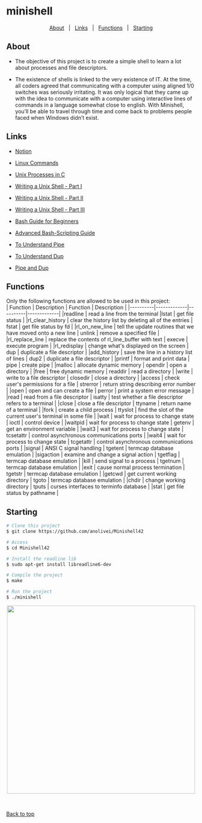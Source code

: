 # minishell

<p align="center">
  <a href="#about">About</a> &#xa0; | &#xa0;
  <a href="#links">Links</a> &#xa0; | &#xa0;
  <a href="#functions">Functions</a> &#xa0; | &#xa0;
  <a href="#starting">Starting</a>
</p>


## About ##

- The objective of this project is to create a simple shell to learn a lot about processes and file descriptors.

- The existence of shells is linked to the very existence of IT. At the time, all coders agreed that communicating with a computer using aligned 1/0 switches was seriously irritating. It was only logical that they came up with the idea to communicate with
a computer using interactive lines of commands in a language somewhat close to english.
With Minishell, you’ll be able to travel through time and come back to problems people faced when Windows didn’t exist.

## Links ##

- [Notion](https://www.notion.so/Minishell-Materials-7bbd45a806e04395ab578ca3f805806c)

- [Linux Commands](https://www.rapidtables.com/code/linux/index.html)

- [Unix Processes in C](https://www.youtube.com/watch?v=cex9XrZCU14&list=PLfqABt5AS4FkW5mOn2Tn9ZZLLDwA3kZUY&index=1)

- [Writing a Unix Shell - Part I](https://indradhanush.github.io/blog/writing-a-unix-shell-part-1/)

- [Writing a Unix Shell - Part II](https://indradhanush.github.io/blog/writing-a-unix-shell-part-2/)

- [Writing a Unix Shell - Part III](https://indradhanush.github.io/blog/writing-a-unix-shell-part-3/)

- [Bash Guide for Beginners](https://tldp.org/LDP/Bash-Beginners-Guide/html/index.html)

- [Advanced Bash-Scripting Guide](https://tldp.org/LDP/abs/html/index.html)

- [To Understand Pipe](https://www.youtube.com/watch?v=uHH7nHkgZ4w)

- [To Understand Dup](https://www.youtube.com/watch?v=EqndHT606Tw)

- [Pipe and Dup](https://www.youtube.com/watch?v=fOaK6oRqhEo)


## Functions ##
Only the following functions are allowed to be used in this project:<br>
| Function | Description | Function | Description |
|----------|-------------|----------|-------------|
|readline | read a line from the terminal |lstat | get file status | 
|rl_clear_history | clear the history list by deleting all of the entries | fstat | get file status by fd |
|rl_on_new_line | tell the update routines that we have moved onto a new line | unlink | remove a specified file |
|rl_replace_line | replace the contents of rl_line_buffer with text | execve | execute program |
|rl_redisplay | change what's displayed on the screen | dup | duplicate a file descriptor |
|add_history | save the line in a history list of lines | dup2 | duplicate a file descriptor |
|printf | format and print data | pipe | create pipe |
|malloc | allocate dynamic memory | opendir | open a directory |
|free | free dynamic memory | readdir | read a directory |
|write | write to a file descriptor | closedir | close a directory |
|access | check user's permissions for a file | strerror | return string describing error number |
|open | open and can create a file | perror | print a system error message |
|read | read from a file descriptor | isatty | test whether a file descriptor refers to a terminal |
|close | close a file descriptor | ttyname | return name of a terminal |
|fork | create a child process | ttyslot | find the slot of the current user's terminal in some file |
|wait | wait for process to change state | ioctl | control device |
|waitpid | wait for process to change state | getenv | get an environment variable |
|wait3 | wait for process to change state | tcsetattr | control asynchronous communications ports |
|wait4 | wait for process to change state | tcgetattr | control asynchronous communications ports |
|signal | ANSI C signal handling | tgetent | termcap database emulation |
|sigaction | examine and change a signal action | tgetflag |  termcap database emulation |
|kill | send signal to a process | tgetnum |  termcap database emulation |
|exit | cause normal process termination | tgetstr | termcap database emulation |
|getcwd | get current working directory | tgoto | termcap database emulation |
|chdir | change working directory | tputs | curses interfaces to terminfo database |
|stat | get file status by pathname |

## Starting ##

```bash
# Clone this project
$ git clone https://github.com/anolivei/Minishell42

# Access
$ cd Minishell42

# Install the readline lib
$ sudo apt-get install libreadline6-dev

# Compile the project
$ make

# Run the project
$ ./minishell

```
<p align="center">
<img width="500px" src="./bighell.png?raw=true" />
</p>
&#xa0;

<a href="#top">Back to top</a>
